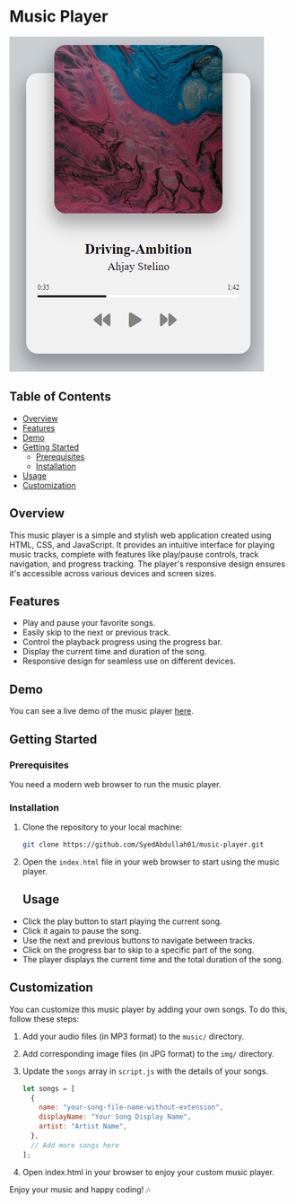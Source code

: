 # Music Player

![Music Player Screenshot](music-player-screenshot.png)

## Table of Contents

- [Overview](#overview)
- [Features](#features)
- [Demo](#demo)
- [Getting Started](#getting-started)
  - [Prerequisites](#prerequisites)
  - [Installation](#installation)
- [Usage](#usage)
- [Customization](#customization)


## Overview

This music player is a simple and stylish web application created using HTML, CSS, and JavaScript. It provides an intuitive interface for playing music tracks, complete with features like play/pause controls, track navigation, and progress tracking. The player's responsive design ensures it's accessible across various devices and screen sizes.


## Features

- Play and pause your favorite songs.
- Easily skip to the next or previous track.
- Control the playback progress using the progress bar.
- Display the current time and duration of the song.
- Responsive design for seamless use on different devices.

## Demo

You can see a live demo of the music player [here](https://jsmusic-player.netlify.app).

## Getting Started

### Prerequisites

You need a modern web browser to run the music player.

### Installation

1. Clone the repository to your local machine:

   ```bash
   git clone https://github.com/SyedAbdullah01/music-player.git
2. Open the `index.html` file in your web browser to start using the music player.

   ## Usage

- Click the play button to start playing the current song.
- Click it again to pause the song.
- Use the next and previous buttons to navigate between tracks.
- Click on the progress bar to skip to a specific part of the song.
- The player displays the current time and the total duration of the song.

## Customization

You can customize this music player by adding your own songs. To do this, follow these steps:

1. Add your audio files (in MP3 format) to the `music/` directory.
2. Add corresponding image files (in JPG format) to the `img/` directory.
3. Update the `songs` array in `script.js` with the details of your songs.

   ```javascript
   let songs = [
     {
       name: "your-song-file-name-without-extension",
       displayName: "Your Song Display Name",
       artist: "Artist Name",
     },
     // Add more songs here
   ];
4. Open index.html in your browser to enjoy your custom music player.



Enjoy your music and happy coding! 🎶
